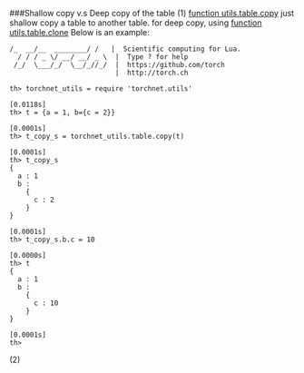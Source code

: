 ###Shallow copy v.s Deep copy of the table
(1) [function utils.table.copy](https://github.com/eriche2016/code_pool_for_for_my_own_use/blob/master/torchnet/utils/table.lua#L27) just shallow copy a table to another table. for deep  copy, using [function utils.table.clone](https://github.com/eriche2016/code_pool_for_for_my_own_use/blob/master/torchnet/utils/table.lua#L23) 
Below is an example:
```
/_  __/__  ________/ /   |  Scientific computing for Lua.
  / / / _ \/ __/ __/ _ \  |  Type ? for help
 /_/  \___/_/  \__/_//_/  |  https://github.com/torch
                          |  http://torch.ch

th> torchnet_utils = require 'torchnet.utils'
                                                                      [0.0118s]
th> t = {a = 1, b={c = 2}}
                                                                      [0.0001s]
th> t_copy_s = torchnet_utils.table.copy(t)
                                                                      [0.0001s]
th> t_copy_s
{
  a : 1
  b :
    {
      c : 2
    }
}
                                                                      [0.0001s]
th> t_copy_s.b.c = 10
                                                                      [0.0000s]
th> t
{
  a : 1
  b :
    {
      c : 10
    }
}
                                                                      [0.0001s]
th>

```  
(2)
  
